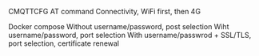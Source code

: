 CMQTTCFG AT command
Connectivity, WiFi first, then 4G


Docker compose
Without username/password, post selection
Wiht username/password, port selection
With username/passwrod + SSL/TLS, port selection, certificate renewal